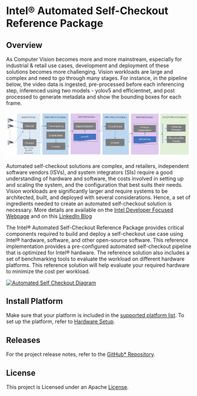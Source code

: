 # Intel® Automated Self-Checkout Reference Package

## Overview

As Computer Vision becomes more and more mainstream, especially for industrial & retail use cases, development and deployment of these solutions becomes more challenging. Vision workloads are large and complex and need to go through many stages. For instance, in the pipeline below, the video data is ingested, pre-processed before each inferencing step, inferenced using two models - yolov5 and efficientnet, and post processed to generate metadata and show the bounding boxes for each frame.

[![Vision Data Flow](./images/vision-data-flow.jpg)](./images/vision-data-flow.jpg)

Automated self-checkout solutions are complex, and retailers, independent software vendors (ISVs), and system integrators (SIs) require a good understanding of hardware and software, the costs involved in setting up and scaling the system, and the configuration that best suits their needs. Vision workloads are significantly larger and require systems to be architected, built, and deployed with several considerations. Hence, a set of ingredients needed to create an automated self-checkout solution is necessary. More details are available on the [Intel Developer Focused Webpage](https://www.intel.com/content/www/us/en/developer/articles/reference-implementation/automated-self-checkout.html) and on this [LinkedIn Blog](https://www.linkedin.com/pulse/retail-innovation-unlocked-open-source-vision-enabled-mohideen/)

The Intel® Automated Self-Checkout Reference Package provides critical components required to build and deploy a self-checkout use case using Intel® hardware, software, and other open-source software. This reference implementation provides a pre-configured automated self-checkout pipeline that is optimized for Intel® hardware.  The reference solution also includes a set of benchmarking tools to evaluate the workload on different hardware platforms. This reference solution will help evaluate your required hardware to minimize the cost per workload.

[![Automated Self Checkout Diagram](./images/automated-checkout-1.0.png)](./images/automated-checkout-1.0.png)

## Install Platform

Make sure that your platform is included in the [supported platform list](./platforms.md). To set up the platform, refer to [Hardware Setup](./hardwaresetup.md).

## Releases

For the project release notes, refer to the [GitHub* Repository](https://github.com/intel-retail/Automated-self-checkout/releases).

## License
This project is Licensed under an Apache [License](./LICENSE.md).